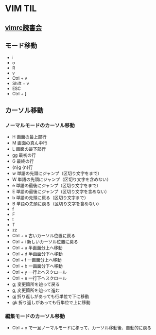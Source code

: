 # VIM TIL

## [vimrc読書会](https://vim-jp.org/reading-vimrc/)

## モード移動
 - i
 - o
 - R
 - v
 - Ctrl + v
 - Shift + v
 - ESC
 - Ctrl + [

## カーソル移動
### ノーマルモードのカーソル移動
  - H 画面の最上部行
  - M 画面の真ん中行
  - L 画面の最下部行
  - gg 最初の行
  - G 最終の行
  - {n}g {n}行
  - w 単語の先頭にジャンプ（区切り文字をまで）
  - W 単語の先頭にジャンプ（区切り文字を含めない）
  - e 単語の最後にジャンプ（区切り文字をまで）
  - E 単語の最後にジャンプ（区切り文字を含めない）
  - b 単語の先頭に戻る（区切り文字まで）
  - B 単語の先頭に戻る（区切り文字を含めない）
  - f
  - F
  - t
  - T
  - zz
  - Ctrl + o 古いカーソル位置に戻る
  - Ctrl + i 新しいカーソル位置に戻る
  - Ctrl + u 半画面分上へ移動
  - Ctrl + d 半画面分下へ移動
  - Ctrl + f 一画面分上へ移動
  - Ctrl + b 一画面分下へ移動
  - Ctrl + y 一行上へスクロール
  - Ctrl + e 一行下へスクロール
  - g; 変更箇所を辿って戻る
  - g, 変更箇所を辿って進む
  - gj 折り返しがあっても行単位で下に移動
  - gk 折り返しがあっても行単位で上に移動

### 編集モードのカーソル移動
  - Ctrl + o で一旦ノーマルモードに移って、カーソル移動後、自動的に戻る
  


